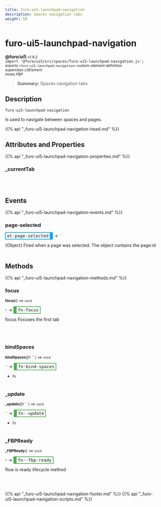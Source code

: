```yaml
---
title: furo-ui5-launchpad-navigation
description: Spaces navigation tabs
weight: 50
---
```


# furo-ui5-launchpad-navigation
**@furo/ui5** <small>v1.9.2</small>
<br>`import '@furo/ui5/src/spaces/furo-ui5-launchpad-navigation.js';`<small>
<br>exports `<furo-ui5-launchpad-navigation>` custom-element-definition
<br>superclass *LitElement*
<br> mixes *FBP*</small>

> **Summary:** Spaces navigation tabs

## Description

`furo-ui5-launchpad-navigation`

Is used to navigate between spaces and pages.

{{% api "_furo-ui5-launchpad-navigation-head.md" %}}

## Attributes and Properties
{{% api "_furo-ui5-launchpad-navigation-properties.md" %}}








### **_currentTab**
</small>


<br><br>
## Events
{{% api "_furo-ui5-launchpad-navigation-events.md" %}}

### **page-selected**
<span  style="border-width:2px 10px 2px 2px; border-style: solid;border-color:  rgb(2, 168, 244);font-family:monospace; padding:2px 4px;">at-page-selected</span>
→ <small>``</small>

{Object} Fired when a page was selected. The object contains the page:id
<br><br>

## Methods
{{% api "_furo-ui5-launchpad-navigation-methods.md" %}}



### **focus**
<small>**focus**() ⟹ `void`</small>

<small>`*`</small> →
<span  style="border-width:2px 2px 2px 10px; border-style: solid;border-color:  rgb(76, 175, 80);font-family:monospace; padding:2px 4px;">fn-focus</span>

focus Focuses the first tab

<br><br>

### **bindSpaces**
<small>**bindSpaces**(*fn* `` ) ⟹ `void`</small>

<small>`` </small> →
<span  style="border-width:2px 2px 2px 10px; border-style: solid;border-color:  rgb(76, 175, 80);font-family:monospace; padding:2px 4px;">fn-bind-spaces</span>



- <small>fn </small>
<br><br>

### **_update**
<small>**_update**(*fn* `` ) ⟹ `void`</small>

<small>`` </small> →
<span  style="border-width:2px 2px 2px 10px; border-style: solid;border-color:  rgb(76, 175, 80);font-family:monospace; padding:2px 4px;">fn--update</span>



- <small>fn </small>
<br><br>

### **_FBPReady**
<small>**_FBPReady**() ⟹ `void`</small>

<small>`*`</small> →
<span  style="border-width:2px 2px 2px 10px; border-style: solid;border-color:  rgb(76, 175, 80);font-family:monospace; padding:2px 4px;">fn--fbp-ready</span>

flow is ready lifecycle method

<br><br>





{{% api "_furo-ui5-launchpad-navigation-footer.md" %}}
{{% api "_furo-ui5-launchpad-navigation-scripts.md" %}}
